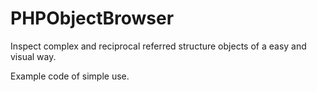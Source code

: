 # PHPObjectBrowser
Inspect complex and reciprocal referred structure objects of a easy and visual way.

Example code of simple use.
<?php
/**
 * Example, how inspect the session status..
 */
session_start();
$path = &$_REQUEST['path'];
PHPObjectBrowser::dumpVar($_SESSION, $path); die();
die();

